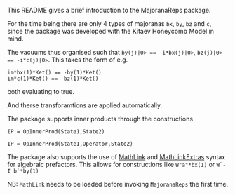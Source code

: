 This README gives a brief introduction to the MajoranaReps package.


For the time being there are only 4 types of majoranas `bx`, `by`, `bz` and `c`,
since the package was developed with the Kitaev Honeycomb Model in mind.

The vacuums thus organised such that `by(j)|0> == -i*bx(j)|0>`, `bz(j)|0> == -i*c(j)|0>`. This takes the form of e.g. 

    im*bx(1)*Ket() == -by(1)*Ket()
    im*c(1)*Ket() == -bz(1)*Ket()
both evaluating to true.    

And therse transforamtions are applied automatically.

The package supports inner products through the constructions

    IP = OpInnerProd(State1,State2)

    IP = OpInnerProd(State1,Operator,State2)

The package also supports the use of [MathLink](https://github.com/JuliaInterop/MathLink.jl) and [MathLinkExtras](https://github.com/fremling/MathLinkExtras.jl) syntax for algebraic prefactors.
This allows for constructions like  `W"a"*bx(1)` or ```W`-I b`*by(1)```

NB: `MathLink` needs to be loaded before invoking `MajoranaReps` the first time.
